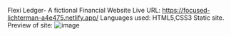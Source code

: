 Flexi Ledger- A fictional Financial Website
Live URL: https://focused-lichterman-a4e475.netlify.app/
Languages used: HTML5,CSS3
Static site.
Preview of site: ![image](https://user-images.githubusercontent.com/85052740/145487621-a90b505e-a19d-4afd-ae70-a5cba417278c.png)
